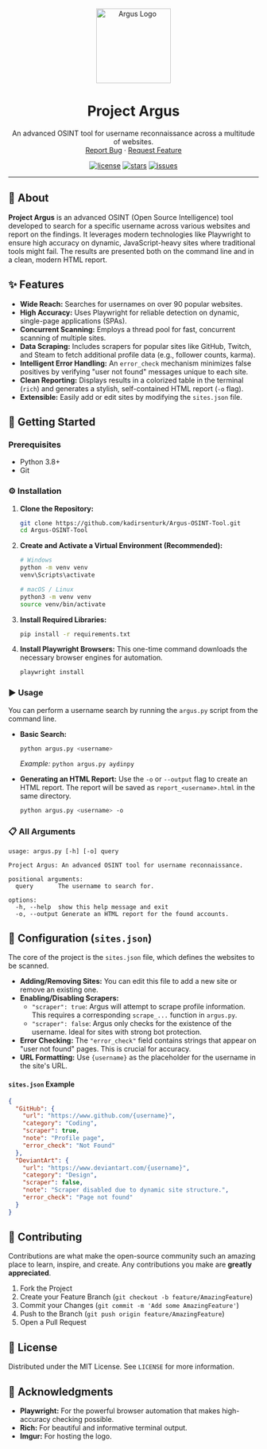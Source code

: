 <div align="center">
  <br />
  <p>
    <a href="https://github.com/kadirsenturk/Argus-OSINT-Tool"><img src="https://i.imgur.com/LIIcmm5.png" alt="Argus Logo" width="150" /></a>
  </p>
  <h1 align="center"><b>Project Argus</b></h1>
  <p align="center">
    An advanced OSINT tool for username reconnaissance across a multitude of websites.
    <br />
    <a href="https://github.com/kadirsenturk/Argus-OSINT-Tool/issues/new?template=bug_report.md">Report Bug</a>
    ·
    <a href="https://github.com/kadirsenturk/Argus-OSINT-Tool/issues/new?template=feature_request.md">Request Feature</a>
  </p>

  <p align="center">
    <a href="/LICENSE"><img src="https://img.shields.io/github/license/kadirsenturk/Argus-OSINT-Tool?style=for-the-badge" alt="license"></a>
    <a href="https://github.com/kadirsenturk/Argus-OSINT-Tool/stargazers"><img src="https://img.shields.io/github/stars/kadirsenturk/Argus-OSINT-Tool?style=for-the-badge" alt="stars"></a>
    <a href="https://github.com/kadirsenturk/Argus-OSINT-Tool/issues"><img src="https://img.shields.io/github/issues/kadirsenturk/Argus-OSINT-Tool?style=for-the-badge" alt="issues"></a>
  </p>
</div>

---

## 📖 About

**Project Argus** is an advanced OSINT (Open Source Intelligence) tool developed to search for a specific username across various websites and report on the findings. It leverages modern technologies like Playwright to ensure high accuracy on dynamic, JavaScript-heavy sites where traditional tools might fail. The results are presented both on the command line and in a clean, modern HTML report.

## ✨ Features

-   **Wide Reach:** Searches for usernames on over 90 popular websites.
-   **High Accuracy:** Uses Playwright for reliable detection on dynamic, single-page applications (SPAs).
-   **Concurrent Scanning:** Employs a thread pool for fast, concurrent scanning of multiple sites.
-   **Data Scraping:** Includes scrapers for popular sites like GitHub, Twitch, and Steam to fetch additional profile data (e.g., follower counts, karma).
-   **Intelligent Error Handling:** An `error_check` mechanism minimizes false positives by verifying "user not found" messages unique to each site.
-   **Clean Reporting:** Displays results in a colorized table in the terminal (`rich`) and generates a stylish, self-contained HTML report (`-o` flag).
-   **Extensible:** Easily add or edit sites by modifying the `sites.json` file.

## 🚀 Getting Started

### Prerequisites

-   Python 3.8+
-   Git

### ⚙️ Installation

1.  **Clone the Repository:**
    ```bash
    git clone https://github.com/kadirsenturk/Argus-OSINT-Tool.git
    cd Argus-OSINT-Tool
    ```

2.  **Create and Activate a Virtual Environment (Recommended):**
    ```bash
    # Windows
    python -m venv venv
    venv\Scripts\activate

    # macOS / Linux
    python3 -m venv venv
    source venv/bin/activate
    ```

3.  **Install Required Libraries:**
    ```bash
    pip install -r requirements.txt
    ```

4.  **Install Playwright Browsers:**
    This one-time command downloads the necessary browser engines for automation.
    ```bash
    playwright install
    ```

### ▶️ Usage

You can perform a username search by running the `argus.py` script from the command line.

-   **Basic Search:**
    ```bash
    python argus.py <username>
    ```
    *Example:* `python argus.py aydinpy`

-   **Generating an HTML Report:**
    Use the `-o` or `--output` flag to create an HTML report. The report will be saved as `report_<username>.html` in the same directory.
    ```bash
    python argus.py <username> -o
    ```

### 📋 All Arguments
```
usage: argus.py [-h] [-o] query

Project Argus: An advanced OSINT tool for username reconnaissance.

positional arguments:
  query       The username to search for.

options:
  -h, --help  show this help message and exit
  -o, --output Generate an HTML report for the found accounts.
```

## 🔧 Configuration (`sites.json`)

The core of the project is the `sites.json` file, which defines the websites to be scanned.

-   **Adding/Removing Sites:** You can edit this file to add a new site or remove an existing one.
-   **Enabling/Disabling Scrapers:**
    -   `"scraper": true`: Argus will attempt to scrape profile information. This requires a corresponding `scrape_...` function in `argus.py`.
    -   `"scraper": false`: Argus only checks for the existence of the username. Ideal for sites with strong bot protection.
-   **Error Checking:** The `"error_check"` field contains strings that appear on "user not found" pages. This is crucial for accuracy.
-   **URL Formatting:** Use `{username}` as the placeholder for the username in the site's URL.

#### `sites.json` Example
```json
{
  "GitHub": {
    "url": "https://www.github.com/{username}",
    "category": "Coding",
    "scraper": true,
    "note": "Profile page",
    "error_check": "Not Found"
  },
  "DeviantArt": {
    "url": "https://www.deviantart.com/{username}",
    "category": "Design",
    "scraper": false,
    "note": "Scraper disabled due to dynamic site structure.",
    "error_check": "Page not found"
  }
}
```

## 🤝 Contributing

Contributions are what make the open-source community such an amazing place to learn, inspire, and create. Any contributions you make are **greatly appreciated**.

1.  Fork the Project
2.  Create your Feature Branch (`git checkout -b feature/AmazingFeature`)
3.  Commit your Changes (`git commit -m 'Add some AmazingFeature'`)
4.  Push to the Branch (`git push origin feature/AmazingFeature`)
5.  Open a Pull Request

## 📄 License

Distributed under the MIT License. See `LICENSE` for more information.

## 🙏 Acknowledgments

-   **Playwright:** For the powerful browser automation that makes high-accuracy checking possible.
-   **Rich:** For beautiful and informative terminal output.
-   **Imgur:** For hosting the logo.
